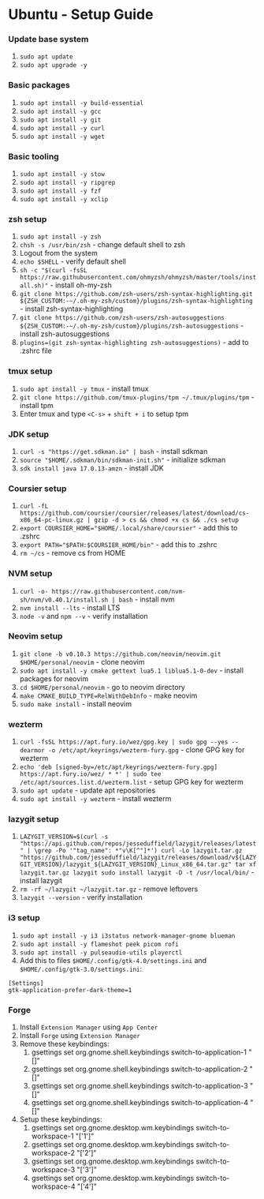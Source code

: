 # Ubuntu - Setup Guide

### Update base system

1. `sudo apt update`
1. `sudo apt upgrade -y`

### Basic packages

1. `sudo apt install -y build-essential`
1. `sudo apt install -y gcc`
1. `sudo apt install -y git`
1. `sudo apt install -y curl`
1. `sudo apt install -y wget`

### Basic tooling

1. `sudo apt install -y stow`
1. `sudo apt install -y ripgrep`
1. `sudo apt install -y fzf`
1. `sudo apt install -y xclip`

### zsh setup

1. `sudo apt install -y zsh`
1. `chsh -s /usr/bin/zsh` - change default shell to zsh
1. Logout from the system
1. `echo $SHELL` - verify default shell
1. `sh -c "$(curl -fsSL https://raw.githubusercontent.com/ohmyzsh/ohmyzsh/master/tools/install.sh)"` - install oh-my-zsh
1. `git clone https://github.com/zsh-users/zsh-syntax-highlighting.git ${ZSH_CUSTOM:-~/.oh-my-zsh/custom}/plugins/zsh-syntax-highlighting` - install zsh-syntax-highlighting
1. `git clone https://github.com/zsh-users/zsh-autosuggestions ${ZSH_CUSTOM:-~/.oh-my-zsh/custom}/plugins/zsh-autosuggestions` - install zsh-autosuggestions
1. `plugins=(git zsh-syntax-highlighting zsh-autosuggestions)` - add to .zshrc file

### tmux setup

1. `sudo apt install -y tmux` - install tmux
1. `git clone https://github.com/tmux-plugins/tpm ~/.tmux/plugins/tpm` - install tpm
1. Enter tmux and type `<C-s>` + `shift + i` to setup tpm

### JDK setup

1. `curl -s "https://get.sdkman.io" | bash` - install sdkman
1. `source "$HOME/.sdkman/bin/sdkman-init.sh"` - initialize sdkman
1. `sdk install java 17.0.13-amzn` - install JDK

### Coursier setup

1. `curl -fL https://github.com/coursier/coursier/releases/latest/download/cs-x86_64-pc-linux.gz | gzip -d > cs && chmod +x cs && ./cs setup`
1. `export COURSIER_HOME="$HOME/.local/share/coursier"` - add this to .zshrc
1. `export PATH="$PATH:$COURSIER_HOME/bin"` - add this to .zshrc
1. `rm ~/cs` - remove cs from HOME

### NVM setup

1. `curl -o- https://raw.githubusercontent.com/nvm-sh/nvm/v0.40.1/install.sh | bash` - install nvm
1. `nvm install --lts` - install LTS
1. `node -v` and `npm --v` - verify installation

### Neovim setup

1. `git clone -b v0.10.3 https://github.com/neovim/neovim.git $HOME/personal/neovim` - clone neovim
1. `sudo apt install -y cmake gettext lua5.1 liblua5.1-0-dev` - install packages for neovim
1. `cd $HOME/personal/neovim` - go to neovim directory
1. `make CMAKE_BUILD_TYPE=RelWithDebInfo` - make neovim
1. `sudo make install` - install neovim

### wezterm

1. `curl -fsSL https://apt.fury.io/wez/gpg.key | sudo gpg --yes --dearmor -o /etc/apt/keyrings/wezterm-fury.gpg` - clone GPG key for wezterm
1. `echo 'deb [signed-by=/etc/apt/keyrings/wezterm-fury.gpg] https://apt.fury.io/wez/ * *' | sudo tee /etc/apt/sources.list.d/wezterm.list` - setup GPG key for wezterm
1. `sudo apt update` - update apt repositories
1. `sudo apt install -y wezterm` - install wezterm

### lazygit setup

1. `LAZYGIT_VERSION=$(curl -s "https://api.github.com/repos/jesseduffield/lazygit/releases/latest" | \grep -Po '"tag_name": *"v\K[^"]*')
curl -Lo lazygit.tar.gz "https://github.com/jesseduffield/lazygit/releases/download/v${LAZYGIT_VERSION}/lazygit_${LAZYGIT_VERSION}_Linux_x86_64.tar.gz"
tar xf lazygit.tar.gz lazygit
sudo install lazygit -D -t /usr/local/bin/` - install lazygit
1. `rm -rf ~/lazygit ~/lazygit.tar.gz` - remove leftovers
1. `lazygit --version` - verify installation

### i3 setup

1. `sudo apt install -y i3 i3status network-manager-gnome blueman`
1. `sudo apt install -y flameshot peek picom rofi`
1. `sudo apt install -y pulseaudio-utils playerctl`
1. Add this to files `$HOME/.config/gtk-4.0/settings.ini` and `$HOME/.config/gtk-3.0/settings.ini`:

```
[Settings]
gtk-application-prefer-dark-theme=1
```

### Forge

1. Install `Extension Manager` using `App Center`
1. Install `Forge` using `Extension Manager`
1. Remove these keybindings:
   1. gsettings set org.gnome.shell.keybindings switch-to-application-1 "[]"
   1. gsettings set org.gnome.shell.keybindings switch-to-application-2 "[]"
   1. gsettings set org.gnome.shell.keybindings switch-to-application-3 "[]"
   1. gsettings set org.gnome.shell.keybindings switch-to-application-4 "[]"
1. Setup these keybindings:
   1. gsettings set org.gnome.desktop.wm.keybindings switch-to-workspace-1 "['<Super>1']"
   1. gsettings set org.gnome.desktop.wm.keybindings switch-to-workspace-2 "['<Super>2']"
   1. gsettings set org.gnome.desktop.wm.keybindings switch-to-workspace-3 "['<Super>3']"
   1. gsettings set org.gnome.desktop.wm.keybindings switch-to-workspace-4 "['<Super>4']"
